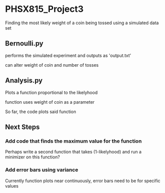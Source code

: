 # PHSX815_Project3

Finding the most likely weight of a coin being tossed using a simulated data set

## Bernoulli.py

performs the simulated experiment and outputs as 'output.txt'

can alter weight of coin and number of tosses

## Analysis.py

Plots a function proportional to the likelyhood

function uses weight of coin as a parameter

So far, the code plots said function

## Next Steps

### Add code that finds the maximum value for the function

Perhaps write a second function that takes (1-likelyhood) and run a minimizer on this function?

### Add error bars using variance

Currently function plots near continuously, error bars need to be for specific values



